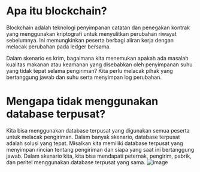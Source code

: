 # Apa itu blockchain?
Blockchain adalah teknologi penyimpanan catatan dan penegakan kontrak yang menggunakan kriptografi untuk menyulitkan perubahan riwayat sebelumnya. Ini memungkinkan peserta berbagi aliran kerja dengan melacak perubahan pada ledger bersama.

Dalam skenario es krim, bagaimana kita menemukan apakah ada masalah kualitas makanan atau keamanan yang disebabkan oleh penyimpanan suhu yang tidak tepat selama pengiriman? Kita perlu melacak pihak yang bertanggung jawab dan suhu serta menyimpan log perubahan.

# Mengapa tidak menggunakan database terpusat?
Kita bisa menggunakan database terpusat yang digunakan semua peserta untuk melacak pengiriman. Dalam banyak skenario, database terpusat adalah solusi yang tepat. Misalkan kita memiliki database terpusat yang menyimpan rincian tentang pengiriman dan siapa yang saat ini bertanggung jawab. Dalam skenario kita, kita bisa mendapati peternak, pengirim, pabrik, dan peritel menggunakan database terpusat yang sama.
![image](https://github.com/user-attachments/assets/a612ecab-8581-4e9c-958b-b2b8d73587de)

